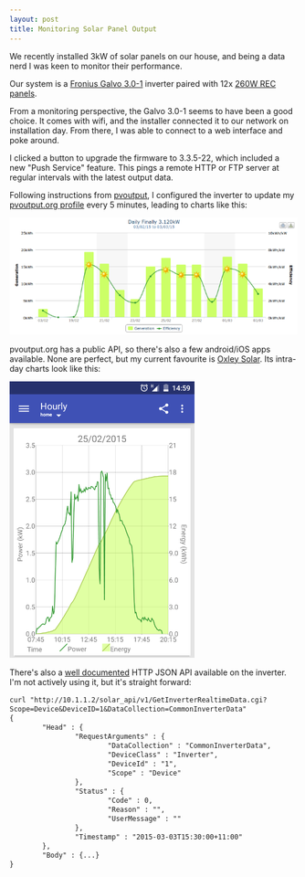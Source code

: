 ```yaml
---
layout: post
title: Monitoring Solar Panel Output
---
```


We recently installed 3kW of solar panels on our house, and being a data nerd I
was keen to monitor their performance.

Our system is a [Fronius Galvo 3.0-1](http://www.fronius.com/cps/rde/xchg/SID-94B2C3E7-6041D541/fronius_international/hs.xsl/83_28031_ENG_HTML.htm#.VPUjXnREHWU)
inverter paired with 12x [260W REC panels](http://www.recgroup.com/products/recpeakenergyseries/).

From a monitoring perspective, the Galvo 3.0-1 seems to have been a good choice.
It comes with wifi, and the installer connected it to our network on
installation day. From there, I was able to connect to a web interface and poke
around.

I clicked a button to upgrade the firmware to 3.3.5-22, which included a new
"Push Service" feature. This pings a remote HTTP or FTP server at regular
intervals with the latest output data.

Following instructions from
[pvoutput](http://pvoutput.org/help.html#push-froniuspost), I configured the
inverter to update my [pvoutput.org
profile](http://pvoutput.org/list.jsp?sid=34692) every 5 minutes, leading to
charts like this:

![chart](/images/pvoutput.png)

pvoutput.org has a public API, so there's also a few android/iOS apps
available. None are perfect, but my current favourite is [Oxley
Solar](https://play.google.com/store/apps/details?id=au.com.oxleyws.solar&hl=en).
Its intra-day charts look like this:

![oxley](/images/oxley.png)

There's also a [well documented](http://www.fronius.com/cps/rde/xbcr/SID-ACEDAD0F-36E36A58/fronius_international/42_0410_2012_318486_snapshot.pdf)
HTTP JSON API available on the inverter. I'm not actively using it, but it's
straight forward:

    curl "http://10.1.1.2/solar_api/v1/GetInverterRealtimeData.cgi?Scope=Device&DeviceID=1&DataCollection=CommonInverterData"
    {
            "Head" : {
                    "RequestArguments" : {
                            "DataCollection" : "CommonInverterData",
                            "DeviceClass" : "Inverter",
                            "DeviceId" : "1",
                            "Scope" : "Device"
                    },
                    "Status" : {
                            "Code" : 0,
                            "Reason" : "",
                            "UserMessage" : ""
                    },
                    "Timestamp" : "2015-03-03T15:30:00+11:00"
            },
            "Body" : {...}
    }

